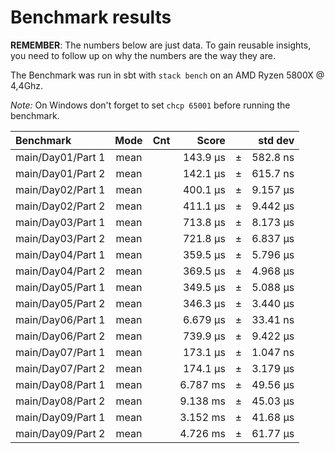 Benchmark results
=================
**REMEMBER**: The numbers below are just data. To gain reusable insights, you need to follow up on
why the numbers are the way they are.

The Benchmark was run in sbt with `stack bench` on an AMD Ryzen 5800X @ 4,4Ghz.

*Note:* On Windows don't forget to set `chcp 65001` before running the benchmark.


| Benchmark         | Mode | Cnt |     Score   |     |   std dev  |
|:------------------|:----:|:---:|------------:|-----|-----------:|
| main/Day01/Part 1 | mean |     | 143.9  μs   | ±   | 582.8  ns  |
| main/Day01/Part 2 | mean |     | 142.1  μs   | ±   | 615.7  ns  |
| main/Day02/Part 1 | mean |     | 400.1  μs   | ±   | 9.157  μs  |
| main/Day02/Part 2 | mean |     | 411.1  μs   | ±   | 9.442  μs  |
| main/Day03/Part 1 | mean |     | 713.8  μs   | ±   | 8.173  μs  |
| main/Day03/Part 2 | mean |     | 721.8  μs   | ±   | 6.837  μs  |
| main/Day04/Part 1 | mean |     | 359.5  μs   | ±   | 5.796  μs  |
| main/Day04/Part 2 | mean |     | 369.5  μs   | ±   | 4.968  μs  |
| main/Day05/Part 1 | mean |     | 349.5  μs   | ±   | 5.088  μs  |
| main/Day05/Part 2 | mean |     | 346.3  μs   | ±   | 3.440  μs  |
| main/Day06/Part 1 | mean |     | 6.679  μs   | ±   | 33.41  ns  |
| main/Day06/Part 2 | mean |     | 739.9  μs   | ±   | 9.422  μs  |
| main/Day07/Part 1 | mean |     | 173.1  μs   | ±   | 1.047  ns  |
| main/Day07/Part 2 | mean |     | 174.1  μs   | ±   | 3.179  μs  |
| main/Day08/Part 1 | mean |     | 6.787  ms   | ±   | 49.56  μs  |
| main/Day08/Part 2 | mean |     | 9.138  ms   | ±   | 45.03  μs  |
| main/Day09/Part 1 | mean |     | 3.152  ms   | ±   | 41.68  μs  |
| main/Day09/Part 2 | mean |     | 4.726  ms   | ±   | 61.77  μs  |